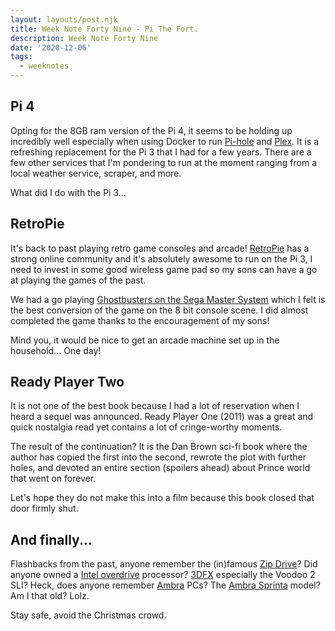```yaml
---
layout: layouts/post.njk
title: Week Note Forty Nine - Pi The Fort.
description: Week Note Forty Nine
date: '2020-12-06'
tags:
  - weeknotes
---
```


## Pi 4

Opting for the 8GB ram version of the Pi 4, it seems to be holding up incredibly well especially when using Docker to run [Pi-hole](https://pi-hole.net) and [Plex](https://www.plex.tv). It is a refreshing replacement for the Pi 3 that I had for a few years. There are a few other services that I'm pondering to run at the moment ranging from a local weather service, scraper, and more.

What did I do with the Pi 3...

## RetroPie

It's back to past playing retro game consoles and arcade! [RetroPie](http://retropie.org.uk) has a strong online community and it's absolutely awesome to run on the Pi 3, I need to invest in some good wireless game pad so my sons can have a go at playing the games of the past.

We had a go playing [Ghostbusters on the Sega Master System](https://www.youtube.com/watch?v=anDvwNllVbo) which I felt is the best conversion of the game on the 8 bit console scene. I did almost completed the game thanks to the encouragement of my sons!

Mind you, it would be nice to get an arcade machine set up in the household... One day!

## Ready Player Two

It is not one of the best book because I had a lot of reservation when I heard a sequel was announced. Ready Player One (2011) was a great and quick nostalgia read yet contains a lot of cringe-worthy moments.

The result of the continuation? It is the Dan Brown sci-fi book where the author has copied the first into the second, rewrote the plot with further holes, and devoted an entire section (spoilers ahead) about Prince world that went on forever.

Let's hope they do not make this into a film because this book closed that door firmly shut.

## And finally...

Flashbacks from the past, anyone remember the (in)famous [Zip Drive](https://en.m.wikipedia.org/wiki/Zip_drive)? Did anyone owned a [Intel overdrive](https://en.m.wikipedia.org/wiki/Intel_80486_OverDrive) processor? [3DFX](https://en.m.wikipedia.org/wiki/3dfx_Interactive) especially the Voodoo 2 SLI? Heck, does anyone remember [Ambra](https://en.m.wikipedia.org/wiki/AMBRA_Computer_Corporation) PCs? The [Ambra Sprinta](https://ipenburg.home.xs4all.nl/dds/sprinta.htm) model? Am I that old? Lolz.

Stay safe, avoid the Christmas crowd.
